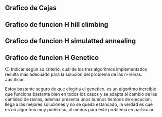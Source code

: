## Grafico de Cajas



## Grafico de funcion H hill climbing



## Grafico de funcion H simulatted annealing



## Grafico de funcion H Genetico




C) Indicar según su criterio, cuál de los tres algoritmos implementados resulta más adecuado para la solución del problema de las n-reinas. Justificar.

Estoy bastante seguro de que elegiria el genetico, es un algoritmo increible que funciona bastante bien en todos los casos y se adapta al cambio de las cantidad de reinas, ademas presenta unos buenos tiempos de ejecucion, llega a las mejores soluciones y no se queda estancado, la verdad es que es un algoritmo muy poderoso, al menos para este problema en particular.